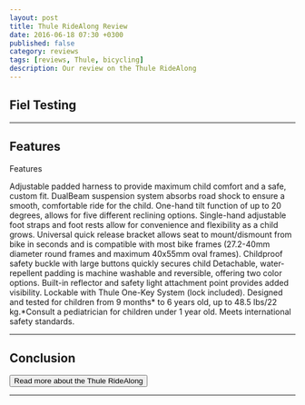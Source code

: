 ```yaml
---
layout: post
title: Thule RideAlong Review
date: 2016-06-18 07:30 +0300
published: false
category: reviews
tags: [reviews, Thule, bicycling]
description: Our review on the Thule RideAlong
---
```

## Fiel Testing

---

## Features

Features

Adjustable padded harness to provide maximum child comfort and a safe, custom fit.
DualBeam suspension system absorbs road shock to ensure a smooth, comfortable ride for the child.
One-hand tilt function of up to 20 degrees, allows for five different reclining options.
Single-hand adjustable foot straps and foot rests allow for convenience and flexibility as a child grows.
Universal quick release bracket allows seat to mount/dismount from bike in seconds and is compatible with most bike frames (27.2-40mm diameter round frames and maximum 40x55mm oval frames).
Childproof safety buckle with large buttons quickly secures child
Detachable, water-repellent padding is machine washable and reversible, offering two color options.
Built-in reflector and safety light attachment point provides added visibility.
Lockable with Thule One-Key System (lock included).
Designed and tested for children from 9 months* to 6 years old, up to 48.5 lbs/22 kg.*Consult a pediatrician for children under 1 year old.
Meets international safety standards.


---

## Conclusion


<a href="https://www.rei.com/product/871177/thule-ridealong-child-bike-seat"><button type="button" class="btn btn-danger">Read more about the Thule RideAlong</button></a>

---

<script type="text/javascript">
amzn_assoc_placement = "adunit0";
amzn_assoc_search_bar = "true";
amzn_assoc_tracking_id = "hikeve-20";
amzn_assoc_search_bar_position = "top";
amzn_assoc_ad_mode = "search";
amzn_assoc_ad_type = "smart";
amzn_assoc_marketplace = "amazon";
amzn_assoc_region = "US";
amzn_assoc_title = "Thule Child Bike Seat";
amzn_assoc_default_search_phrase = "thule ridealong";
amzn_assoc_default_category = "All";
amzn_assoc_linkid = "fad3ef44eab5cdcffa305c971b09888c";
</script>
<script src="//z-na.amazon-adsystem.com/widgets/onejs?MarketPlace=US"></script>
